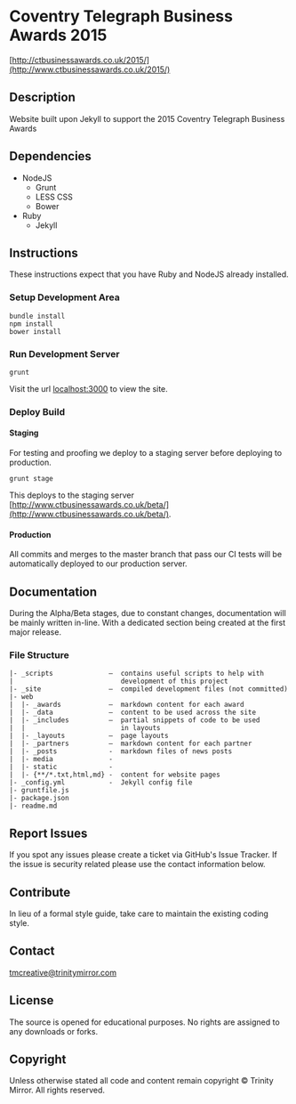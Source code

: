 # Coventry Telegraph Business Awards 2015
[http://ctbusinessawards.co.uk/2015/](http://www.ctbusinessawards.co.uk/2015/)

## Description
Website built upon Jekyll to support the 2015 Coventry Telegraph Business Awards

## Dependencies

- NodeJS
  - Grunt
  - LESS CSS
  - Bower
- Ruby
  - Jekyll

## Instructions

These instructions expect that you have Ruby and NodeJS already installed.

### Setup Development Area

```
bundle install
npm install
bower install
```

### Run Development Server

```
grunt
```

Visit the url [localhost:3000](http://localhost:3000/) to view the site.

### Deploy Build

#### Staging

For testing and proofing we deploy to a staging server before deploying to production.

```
grunt stage
```

This deploys to the staging server [http://www.ctbusinessawards.co.uk/beta/](http://www.ctbusinessawards.co.uk/beta/).

#### Production

All commits and merges to the master branch that pass our CI tests will be automatically deployed to our production server.

## Documentation

During the Alpha/Beta stages, due to constant changes, documentation will be mainly written in-line. With a dedicated section being created at the first major release.

### File Structure

```
|- _scripts              –  contains useful scripts to help with
|                           development of this project
|- _site                 –  compiled development files (not committed)
|- web
|  |- _awards            –  markdown content for each award
|  |- _data              –  content to be used across the site
|  |- _includes          –  partial snippets of code to be used
|  |                        in layouts
|  |- _layouts           –  page layouts
|  |- _partners          –  markdown content for each partner
|  |- _posts             -  markdown files of news posts
|  |- media              -
|  |- static             -
|  |- {**/*.txt,html,md} -  content for website pages
|- _config.yml           -  Jekyll config file
|- gruntfile.js
|- package.json
|- readme.md
```

## Report Issues

If you spot any issues please create a ticket via GitHub's Issue Tracker. If the issue is security related please use the contact information below.

## Contribute

In lieu of a formal style guide, take care to maintain the existing coding style.

## Contact

[tmcreative@trinitymirror.com](mailto:tmcreative@trinitymirror.com)

## License

The source is opened for educational purposes. No rights are assigned to any downloads or forks.

## Copyright

Unless otherwise stated all code and content remain copyright &copy; Trinity Mirror. All rights reserved.
